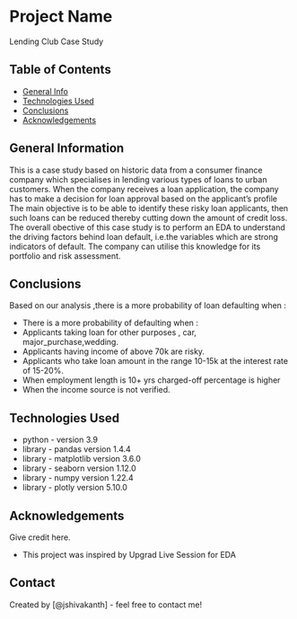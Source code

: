 # Project Name
Lending Club Case Study


## Table of Contents
* [General Info](#general-information)
* [Technologies Used](#technologies-used)
* [Conclusions](#conclusions)
* [Acknowledgements](#acknowledgements)

<!-- You can include any other section that is pertinent to your problem -->

## General Information
This is a case study based on historic data from a consumer finance company which specialises in lending various types of loans to urban customers. When the company receives a loan application, the company has to make a decision for loan approval based on the applicant’s profile
The main objective is to be able to identify these risky loan applicants, then such loans can be reduced thereby cutting down the amount of credit loss. 
The overall obective of this case study is to perform an EDA to understand the driving factors behind loan default, i.e.the variables which are strong indicators of default. The company can utilise this knowledge for its portfolio and risk assessment.

<!-- You don't have to answer all the questions - just the ones relevant to your project. -->

## Conclusions
   Based on our analysis ,there is a more probability of loan defaulting when :
- There is a more probability of defaulting when :
- Applicants taking loan for other purposes , car, major_purchase,wedding.
- Applicants having income of above 70k are risky.
- Applicants who take loan amount in the range  10-15k at the interest rate of 15-20%.
- When employment length is 10+ yrs charged-off percentage is higher
- When the income source is not verified.


<!-- You don't have to answer all the questions - just the ones relevant to your project. -->


## Technologies Used
- python  - version 3.9
- library -  pandas version 1.4.4
- library -  matplotlib version 3.6.0
- library - seaborn version 1.12.0
- library - numpy version 1.22.4
- library - plotly version 5.10.0



<!-- As the libraries versions keep on changing, it is recommended to mention the version of library used in this project -->

## Acknowledgements
Give credit here.
- This project was inspired by Upgrad Live Session for EDA



## Contact
Created by [@jshivakanth] - feel free to contact me!


<!-- Optional -->
<!-- ## License -->
<!-- This project is open source and available under the [... License](). -->

<!-- You don't have to include all sections - just the one's relevant to your project -->
